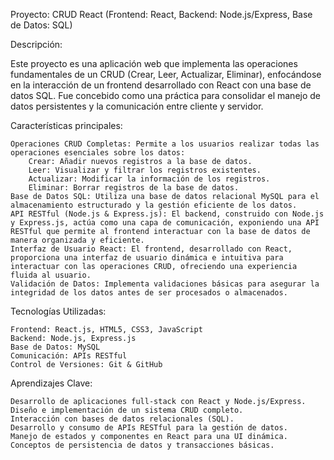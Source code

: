 Proyecto: CRUD React (Frontend: React, Backend: Node.js/Express, Base de Datos: SQL)

Descripción:

Este proyecto es una aplicación web que implementa las operaciones fundamentales de un CRUD (Crear, Leer, Actualizar, Eliminar), enfocándose en la interacción de un frontend desarrollado con React con una base de datos SQL. Fue concebido como una práctica para consolidar el manejo de datos persistentes y la comunicación entre cliente y servidor.

Características principales:

    Operaciones CRUD Completas: Permite a los usuarios realizar todas las operaciones esenciales sobre los datos:
        Crear: Añadir nuevos registros a la base de datos.
        Leer: Visualizar y filtrar los registros existentes.
        Actualizar: Modificar la información de los registros.
        Eliminar: Borrar registros de la base de datos.
    Base de Datos SQL: Utiliza una base de datos relacional MySQL para el almacenamiento estructurado y la gestión eficiente de los datos.
    API RESTful (Node.js & Express.js): El backend, construido con Node.js y Express.js, actúa como una capa de comunicación, exponiendo una API RESTful que permite al frontend interactuar con la base de datos de manera organizada y eficiente.
    Interfaz de Usuario React: El frontend, desarrollado con React, proporciona una interfaz de usuario dinámica e intuitiva para interactuar con las operaciones CRUD, ofreciendo una experiencia fluida al usuario.
    Validación de Datos: Implementa validaciones básicas para asegurar la integridad de los datos antes de ser procesados o almacenados.

Tecnologías Utilizadas:

    Frontend: React.js, HTML5, CSS3, JavaScript
    Backend: Node.js, Express.js
    Base de Datos: MySQL
    Comunicación: APIs RESTful
    Control de Versiones: Git & GitHub

Aprendizajes Clave:

    Desarrollo de aplicaciones full-stack con React y Node.js/Express.
    Diseño e implementación de un sistema CRUD completo.
    Interacción con bases de datos relacionales (SQL).
    Desarrollo y consumo de APIs RESTful para la gestión de datos.
    Manejo de estados y componentes en React para una UI dinámica.
    Conceptos de persistencia de datos y transacciones básicas.
